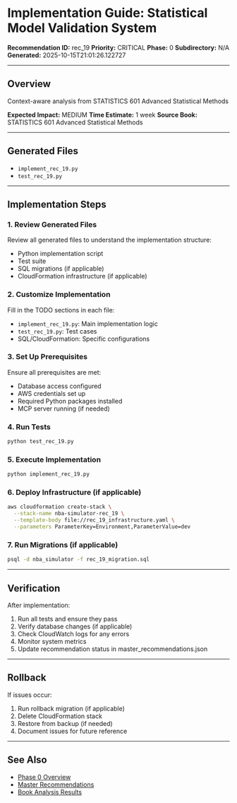 # Implementation Guide: Statistical Model Validation System

**Recommendation ID:** rec_19
**Priority:** CRITICAL
**Phase:** 0
**Subdirectory:** N/A
**Generated:** 2025-10-15T21:01:26.122727

---

## Overview

Context-aware analysis from STATISTICS 601 Advanced Statistical Methods

**Expected Impact:** MEDIUM
**Time Estimate:** 1 week
**Source Book:** STATISTICS 601 Advanced Statistical Methods

---

## Generated Files

- `implement_rec_19.py`
- `test_rec_19.py`

---

## Implementation Steps

### 1. Review Generated Files

Review all generated files to understand the implementation structure:
- Python implementation script
- Test suite
- SQL migrations (if applicable)
- CloudFormation infrastructure (if applicable)

### 2. Customize Implementation

Fill in the TODO sections in each file:
- `implement_rec_19.py`: Main implementation logic
- `test_rec_19.py`: Test cases
- SQL/CloudFormation: Specific configurations

### 3. Set Up Prerequisites

Ensure all prerequisites are met:
- Database access configured
- AWS credentials set up
- Required Python packages installed
- MCP server running (if needed)

### 4. Run Tests

```bash
python test_rec_19.py
```

### 5. Execute Implementation

```bash
python implement_rec_19.py
```

### 6. Deploy Infrastructure (if applicable)

```bash
aws cloudformation create-stack \
  --stack-name nba-simulator-rec_19 \
  --template-body file://rec_19_infrastructure.yaml \
  --parameters ParameterKey=Environment,ParameterValue=dev
```

### 7. Run Migrations (if applicable)

```bash
psql -d nba_simulator -f rec_19_migration.sql
```

---

## Verification

After implementation:
1. Run all tests and ensure they pass
2. Verify database changes (if applicable)
3. Check CloudWatch logs for any errors
4. Monitor system metrics
5. Update recommendation status in master_recommendations.json

---

## Rollback

If issues occur:
1. Run rollback migration (if applicable)
2. Delete CloudFormation stack
3. Restore from backup (if needed)
4. Document issues for future reference

---

## See Also

- [Phase 0 Overview](/Users/ryanranft/nba-simulator-aws/docs/phases/phase_0/)
- [Master Recommendations](/Users/ryanranft/nba-mcp-synthesis/analysis_results/master_recommendations.json)
- [Book Analysis Results](/Users/ryanranft/nba-mcp-synthesis/analysis_results/)
